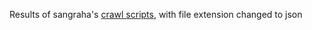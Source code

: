 Results of sangraha's [crawl scripts](https://github.com/CodeforNepal/akshara-project/tree/210a6276f9b4bda0b33a6ef9f4d36270f7667da0/nepali-poems), with file extension changed to json

